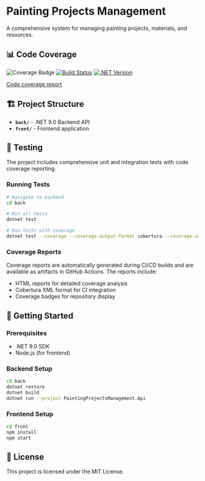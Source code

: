 # Painting Projects Management

A comprehensive system for managing painting projects, materials, and resources.

## 📊 Code Coverage

![Coverage Badge](https://img.shields.io/endpoint?url=https://gist.githubusercontent.com/rbasniak/a1778faea690a8a406f92dd302cca1cf/raw/coverage-badge.json)
[![Build Status](https://img.shields.io/badge/build-passing-brightgreen.svg)](https://github.com/actions)
[![.NET Version](https://img.shields.io/badge/.NET-9.0-blue.svg)](https://dotnet.microsoft.com/download/dotnet/9.0)

[Code coverage report](https://rbasniak.github.io/painting-projects-management/)

## 🏗️ Project Structure

- **`back/`** - .NET 9.0 Backend API
- **`front/`** - Frontend application

## 🧪 Testing

The project includes comprehensive unit and integration tests with code coverage reporting.

### Running Tests

```bash
# Navigate to backend
cd back

# Run all tests
dotnet test

# Run tests with coverage
dotnet test --coverage --coverage-output-format cobertura --coverage-settings coverage.config
```

### Coverage Reports

Coverage reports are automatically generated during CI/CD builds and are available as artifacts in GitHub Actions. The reports include:

- HTML reports for detailed coverage analysis
- Cobertura XML format for CI integration
- Coverage badges for repository display

## 🚀 Getting Started

### Prerequisites

- .NET 9.0 SDK
- Node.js (for frontend)

### Backend Setup

```bash
cd back
dotnet restore
dotnet build
dotnet run --project PaintingProjectsManagement.Api
```

### Frontend Setup

```bash
cd front
npm install
npm start
```

## 📝 License

This project is licensed under the MIT License.
